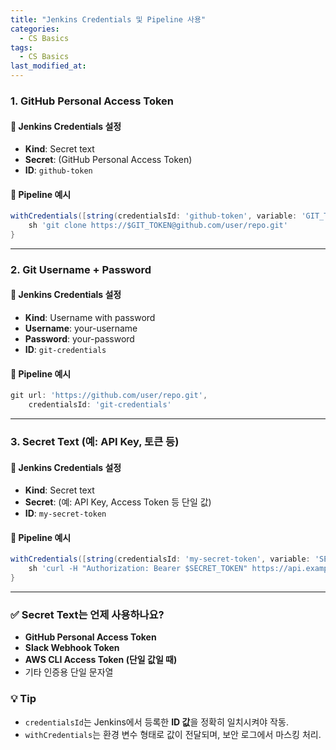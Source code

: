 ```yaml
---
title: "Jenkins Credentials 및 Pipeline 사용"
categories:
  - CS Basics
tags:
  - CS Basics
last_modified_at: 
---
```



### 1. GitHub Personal Access Token

#### 📌 Jenkins Credentials 설정
- **Kind**: Secret text  
- **Secret**: (GitHub Personal Access Token)  
- **ID**: `github-token`

#### 📌 Pipeline 예시
```groovy
withCredentials([string(credentialsId: 'github-token', variable: 'GIT_TOKEN')]) {
    sh 'git clone https://$GIT_TOKEN@github.com/user/repo.git'
}
```

---

### 2. Git Username + Password

#### 📌 Jenkins Credentials 설정
- **Kind**: Username with password  
- **Username**: your-username  
- **Password**: your-password  
- **ID**: `git-credentials`

#### 📌 Pipeline 예시
```groovy
git url: 'https://github.com/user/repo.git',
    credentialsId: 'git-credentials'
```
---

### 3. Secret Text (예: API Key, 토큰 등)

#### 📌 Jenkins Credentials 설정
- **Kind**: Secret text  
- **Secret**: (예: API Key, Access Token 등 단일 값)  
- **ID**: `my-secret-token`

#### 📌 Pipeline 예시
```groovy
withCredentials([string(credentialsId: 'my-secret-token', variable: 'SECRET_TOKEN')]) {
    sh 'curl -H "Authorization: Bearer $SECRET_TOKEN" https://api.example.com/data'
}
```

---

### ✅ Secret Text는 언제 사용하나요?
- **GitHub Personal Access Token**
- **Slack Webhook Token**
- **AWS CLI Access Token (단일 값일 때)**
- 기타 인증용 단일 문자열



### 💡 Tip
- `credentialsId`는 Jenkins에서 등록한 **ID 값**을 정확히 일치시켜야 작동.
- `withCredentials`는 환경 변수 형태로 값이 전달되며, 보안 로그에서 마스킹 처리.
